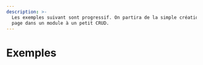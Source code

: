 ```yaml
---
description: >-
  Les exemples suivant sont progressif. On partira de la simple création d'une
  page dans un module à un petit CRUD.
---
```


# Exemples

